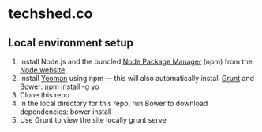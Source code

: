 # techshed.co

## Local environment setup

1. Install Node.js and the bundled [Node Package Manager](http://npmjs.org/) (npm) from the [Node website](http://nodejs.org/download/)
2. Install [Yeoman](http://yeoman.io/) using npm — this will also automatically install [Grunt](http://gruntjs.com/) and [Bower](http://bower.io/):
  npm install -g yo
3. Clone this repo
4. In the local directory for this repo, run Bower to download dependencies:
  bower install
5. Use Grunt to view the site locally
  grunt serve
